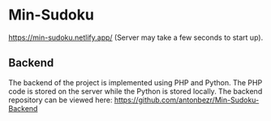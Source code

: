 # Min-Sudoku

https://min-sudoku.netlify.app/ (Server may take a few seconds to start up).

## Backend

The backend of the project is implemented using PHP and Python. The PHP code is stored on the server while the Python is stored locally. The backend repository can be viewed here: https://github.com/antonbezr/Min-Sudoku-Backend
